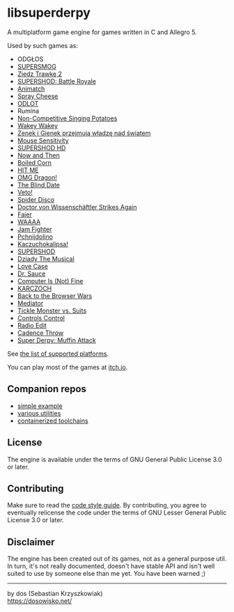 # libsuperderpy
A multiplatform game engine for games written in C and Allegro 5.

Used by such games as:
- ODGŁOS
- [SUPERSMOG](https://github.com/dos1/supershod/tree/supersmog)
- [Zjedz Trawkę 2](https://gitlab.com/dosowisko.net/zjedztrawke2)
- [SUPERSHOD: Battle Royale](https://github.com/dos1/supershod/tree/battleroyale)
- [Animatch](https://gitlab.com/HolyPangolin/animatch)
- [Spray Cheese](https://gitlab.com/dosowisko.net/spraycheese)
- [ODLOT](https://gitlab.com/HolyPangolin/odlot)
- Rumina
- [Non-Competitive Singing Potatoes](https://github.com/dos1/potatoes)
- [Wakey Wakey](https://github.com/dos1/wakeywakey)
- [Zenek i Gienek przejmują władzę nad światem](https://github.com/dos1/zenek-i-gienek-przejmuja-wladze-nad-swiatem)
- [Mouse Sensitivity](https://github.com/dos1/mousesensitivity)
- [SUPERSHOD HD](https://github.com/dos1/supershod/tree/remake)
- [Now and Then](https://github.com/dos1/nowandthen)
- [Boiled Corn](https://github.com/dos1/boiledcorn)
- [HIT ME](https://github.com/dos1/hitme)
- [OMG Dragon!](https://github.com/dos1/omgdragon)
- [The Blind Date](https://github.com/dos1/blinddate)
- [Veto!](https://github.com/dos1/veto)
- [Spider Disco](https://github.com/dos1/spiderdisco)
- [Doctor von Wissenschäftler Strikes Again](https://github.com/dos1/dwsa)
- [Fajer](https://github.com/dos1/fajer)
- [WAAAA](https://github.com/dos1/waaaa)
- [Jam Fighter](https://github.com/dos1/jamfighter)
- [Pchnijdolino](https://github.com/dos1/pchnijdolino)
- [Kaczuchokalipsa!](https://github.com/dos1/kaczuchokalipsa)
- [SUPERSHOD](https://github.com/dos1/supershod)
- [Dziady The Musical](https://github.com/dos1/DziadyTheMusical)
- [Love Case](https://github.com/dos1/lovecase)
- [Dr. Sauce](https://github.com/dos1/DrSauce)
- [Computer Is (Not) Fine](https://github.com/dos1/cinf)
- [KARCZOCH](https://github.com/dos1/karczoch)
- [Back to the Browser Wars](https://github.com/dos1/bttbw)
- [Mediator](https://github.com/dos1/mediator)
- [Tickle Monster vs. Suits](https://github.com/dos1/TickleMonster)
- [Controls Control](https://github.com/dos1/moreisbetter/tree/master/controlscontrol)
- [Radio Edit](https://github.com/dos1/RadioEdit)
- [Cadence Throw](https://github.com/dos1/CadenceThrow)
- [Super Derpy: Muffin Attack](https://github.com/dos1/SuperDerpy)

See [the list of supported platforms](https://gitlab.com/dosowisko.net/libsuperderpy/wikis/Platforms).

You can play most of the games at [itch.io](https://dos.itch.io).

## Companion repos

- [simple example](https://gitlab.com/dosowisko.net/libsuperderpy-examples)
- [various utilities](https://gitlab.com/dosowisko.net/libsuperderpy-utils)
- [containerized toolchains](https://gitlab.com/dosowisko.net/libsuperderpy-docker)

## License

The engine is available under the terms of GNU General Public License 3.0 or later.

## Contributing

Make sure to read the [code style guide](README_codestyle.md). By contributing,
you agree to eventually relicense the code under the terms of GNU Lesser General
Public License 3.0 or later.

## Disclaimer

The engine has been created out of its games, not as a general purpose util.
In turn, it's not really documented, doesn't have stable API and isn't well
suited to use by someone else than me yet. You have been warned ;)

---
by dos (Sebastian Krzyszkowiak)  
https://dosowisko.net/